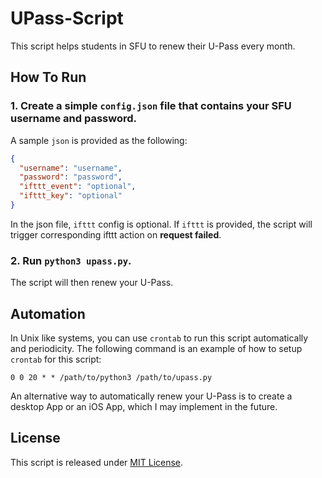 # UPass-Script

This script helps students in SFU to renew their U-Pass every month.

## How To Run

### 1. Create a simple `config.json` file that contains your SFU username and password.

A sample `json` is provided as the following: 

```json
{
  "username": "username",
  "password": "password",
  "ifttt_event": "optional",
  "ifttt_key": "optional"
}
```

In the json file, `ifttt` config is optional. If `ifttt` is provided, the script will trigger corresponding ifttt action on **request failed**.

### 2. Run `python3 upass.py`.

The script will then renew your U-Pass.

## Automation

In Unix like systems, you can use `crontab` to run this script automatically and periodicity.
The following command is an example of how to setup `crontab` for this script:

```cron
0 0 20 * * /path/to/python3 /path/to/upass.py
```

An alternative way to automatically renew your U-Pass is to create a desktop App or an iOS App, which I may implement in the future.

## License

This script is released under [MIT License](https://opensource.org/licenses/MIT).
